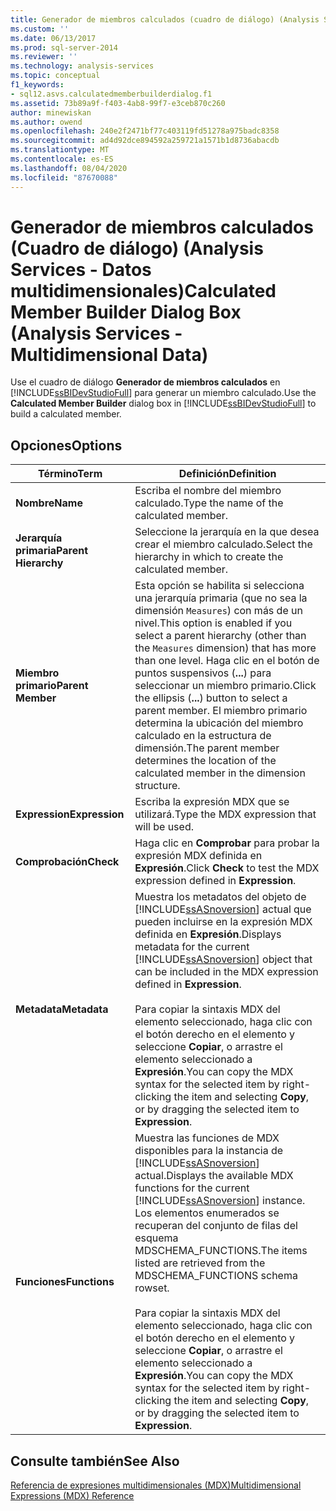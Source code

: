 ```yaml
---
title: Generador de miembros calculados (cuadro de diálogo) (Analysis Services-datos multidimensionales) | Microsoft Docs
ms.custom: ''
ms.date: 06/13/2017
ms.prod: sql-server-2014
ms.reviewer: ''
ms.technology: analysis-services
ms.topic: conceptual
f1_keywords:
- sql12.asvs.calculatedmemberbuilderdialog.f1
ms.assetid: 73b89a9f-f403-4ab8-99f7-e3ceb870c260
author: minewiskan
ms.author: owend
ms.openlocfilehash: 240e2f2471bf77c403119fd51278a975badc8358
ms.sourcegitcommit: ad4d92dce894592a259721a1571b1d8736abacdb
ms.translationtype: MT
ms.contentlocale: es-ES
ms.lasthandoff: 08/04/2020
ms.locfileid: "87670088"
---
```

# <a name="calculated-member-builder-dialog-box-analysis-services---multidimensional-data"></a><span data-ttu-id="5e3f9-102">Generador de miembros calculados (Cuadro de diálogo) (Analysis Services - Datos multidimensionales)</span><span class="sxs-lookup"><span data-stu-id="5e3f9-102">Calculated Member Builder Dialog Box (Analysis Services - Multidimensional Data)</span></span>
  <span data-ttu-id="5e3f9-103">Use el cuadro de diálogo **Generador de miembros calculados** en [!INCLUDE[ssBIDevStudioFull](../includes/ssbidevstudiofull-md.md)] para generar un miembro calculado.</span><span class="sxs-lookup"><span data-stu-id="5e3f9-103">Use the **Calculated Member Builder** dialog box in [!INCLUDE[ssBIDevStudioFull](../includes/ssbidevstudiofull-md.md)] to build a calculated member.</span></span>  
  
## <a name="options"></a><span data-ttu-id="5e3f9-104">Opciones</span><span class="sxs-lookup"><span data-stu-id="5e3f9-104">Options</span></span>  
  
|<span data-ttu-id="5e3f9-105">Término</span><span class="sxs-lookup"><span data-stu-id="5e3f9-105">Term</span></span>|<span data-ttu-id="5e3f9-106">Definición</span><span class="sxs-lookup"><span data-stu-id="5e3f9-106">Definition</span></span>|  
|----------|----------------|  
|<span data-ttu-id="5e3f9-107">**Nombre**</span><span class="sxs-lookup"><span data-stu-id="5e3f9-107">**Name**</span></span>|<span data-ttu-id="5e3f9-108">Escriba el nombre del miembro calculado.</span><span class="sxs-lookup"><span data-stu-id="5e3f9-108">Type the name of the calculated member.</span></span>|  
|<span data-ttu-id="5e3f9-109">**Jerarquía primaria**</span><span class="sxs-lookup"><span data-stu-id="5e3f9-109">**Parent Hierarchy**</span></span>|<span data-ttu-id="5e3f9-110">Seleccione la jerarquía en la que desea crear el miembro calculado.</span><span class="sxs-lookup"><span data-stu-id="5e3f9-110">Select the hierarchy in which to create the calculated member.</span></span>|  
|<span data-ttu-id="5e3f9-111">**Miembro primario**</span><span class="sxs-lookup"><span data-stu-id="5e3f9-111">**Parent Member**</span></span>|<span data-ttu-id="5e3f9-112">Esta opción se habilita si selecciona una jerarquía primaria (que no sea la dimensión `Measures`) con más de un nivel.</span><span class="sxs-lookup"><span data-stu-id="5e3f9-112">This option is enabled if you select a parent hierarchy (other than the `Measures` dimension) that has more than one level.</span></span> <span data-ttu-id="5e3f9-113">Haga clic en el botón de puntos suspensivos (**...**) para seleccionar un miembro primario.</span><span class="sxs-lookup"><span data-stu-id="5e3f9-113">Click the ellipsis (**...**) button to select a parent member.</span></span> <span data-ttu-id="5e3f9-114">El miembro primario determina la ubicación del miembro calculado en la estructura de dimensión.</span><span class="sxs-lookup"><span data-stu-id="5e3f9-114">The parent member determines the location of the calculated member in the dimension structure.</span></span>|  
|<span data-ttu-id="5e3f9-115">**Expression**</span><span class="sxs-lookup"><span data-stu-id="5e3f9-115">**Expression**</span></span>|<span data-ttu-id="5e3f9-116">Escriba la expresión MDX que se utilizará.</span><span class="sxs-lookup"><span data-stu-id="5e3f9-116">Type the MDX expression that will be used.</span></span>|  
|<span data-ttu-id="5e3f9-117">**Comprobación**</span><span class="sxs-lookup"><span data-stu-id="5e3f9-117">**Check**</span></span>|<span data-ttu-id="5e3f9-118">Haga clic en **Comprobar** para probar la expresión MDX definida en **Expresión**.</span><span class="sxs-lookup"><span data-stu-id="5e3f9-118">Click **Check** to test the MDX expression defined in **Expression**.</span></span>|  
|<span data-ttu-id="5e3f9-119">**Metadata**</span><span class="sxs-lookup"><span data-stu-id="5e3f9-119">**Metadata**</span></span>|<span data-ttu-id="5e3f9-120">Muestra los metadatos del objeto de [!INCLUDE[ssASnoversion](../includes/ssasnoversion-md.md)] actual que pueden incluirse en la expresión MDX definida en **Expresión**.</span><span class="sxs-lookup"><span data-stu-id="5e3f9-120">Displays metadata for the current [!INCLUDE[ssASnoversion](../includes/ssasnoversion-md.md)] object that can be included in the MDX expression defined in **Expression**.</span></span><br /><br /> <span data-ttu-id="5e3f9-121">Para copiar la sintaxis MDX del elemento seleccionado, haga clic con el botón derecho en el elemento y seleccione **Copiar**, o arrastre el elemento seleccionado a **Expresión**.</span><span class="sxs-lookup"><span data-stu-id="5e3f9-121">You can copy the MDX syntax for the selected item by right-clicking the item and selecting **Copy**, or by dragging the selected item to **Expression**.</span></span>|  
|<span data-ttu-id="5e3f9-122">**Funciones**</span><span class="sxs-lookup"><span data-stu-id="5e3f9-122">**Functions**</span></span>|<span data-ttu-id="5e3f9-123">Muestra las funciones de MDX disponibles para la instancia de [!INCLUDE[ssASnoversion](../includes/ssasnoversion-md.md)] actual.</span><span class="sxs-lookup"><span data-stu-id="5e3f9-123">Displays the available MDX functions for the current [!INCLUDE[ssASnoversion](../includes/ssasnoversion-md.md)] instance.</span></span> <span data-ttu-id="5e3f9-124">Los elementos enumerados se recuperan del conjunto de filas del esquema MDSCHEMA_FUNCTIONS.</span><span class="sxs-lookup"><span data-stu-id="5e3f9-124">The items listed are retrieved from the MDSCHEMA_FUNCTIONS schema rowset.</span></span><br /><br /> <span data-ttu-id="5e3f9-125">Para copiar la sintaxis MDX del elemento seleccionado, haga clic con el botón derecho en el elemento y seleccione **Copiar**, o arrastre el elemento seleccionado a **Expresión**.</span><span class="sxs-lookup"><span data-stu-id="5e3f9-125">You can copy the MDX syntax for the selected item by right-clicking the item and selecting **Copy**, or by dragging the selected item to **Expression**.</span></span>|  
  
## <a name="see-also"></a><span data-ttu-id="5e3f9-126">Consulte también</span><span class="sxs-lookup"><span data-stu-id="5e3f9-126">See Also</span></span>  
 [<span data-ttu-id="5e3f9-127">Referencia de expresiones multidimensionales &#40;MDX&#41;</span><span class="sxs-lookup"><span data-stu-id="5e3f9-127">Multidimensional Expressions &#40;MDX&#41; Reference</span></span>](/sql/mdx/multidimensional-expressions-mdx-reference)  
  
  
